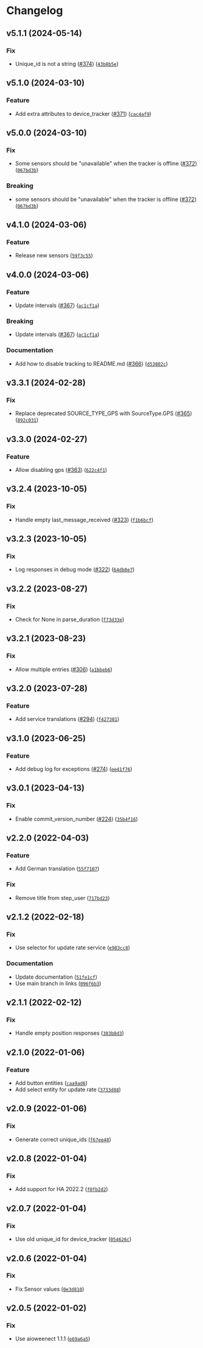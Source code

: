 # Changelog

<!--next-version-placeholder-->

## v5.1.1 (2024-05-14)

### Fix

* Unique_id is not a string ([#374](https://github.com/eifinger/hass-weenect/issues/374)) ([`43b8b5e`](https://github.com/eifinger/hass-weenect/commit/43b8b5ec1dda6f3296cfd704058a13a94bff22b8))

## v5.1.0 (2024-03-10)

### Feature

* Add extra attributes to device_tracker ([#371](https://github.com/eifinger/hass-weenect/issues/371)) ([`cac4af9`](https://github.com/eifinger/hass-weenect/commit/cac4af9241eab41a48a4bbf495df4eb913b808b7))

## v5.0.0 (2024-03-10)

### Fix

* Some sensors should be "unavailable" when the tracker is offline ([#372](https://github.com/eifinger/hass-weenect/issues/372)) ([`067bd3b`](https://github.com/eifinger/hass-weenect/commit/067bd3ba3a710c8c7d10033fb810d7b43a482682))

### Breaking

* some sensors should be "unavailable" when the tracker is offline ([#372](https://github.com/eifinger/hass-weenect/issues/372)) ([`067bd3b`](https://github.com/eifinger/hass-weenect/commit/067bd3ba3a710c8c7d10033fb810d7b43a482682))

## v4.1.0 (2024-03-06)

### Feature

* Release new sensors ([`59f3c55`](https://github.com/eifinger/hass-weenect/commit/59f3c5506a3a3d49e4a9868928de508de62e91d6))

## v4.0.0 (2024-03-06)

### Feature

* Update intervals ([#367](https://github.com/eifinger/hass-weenect/issues/367)) ([`ac1cf1a`](https://github.com/eifinger/hass-weenect/commit/ac1cf1a7a6f2fcff3ff6d9a722ba6cc9c9132d88))

### Breaking

* Update intervals ([#367](https://github.com/eifinger/hass-weenect/issues/367)) ([`ac1cf1a`](https://github.com/eifinger/hass-weenect/commit/ac1cf1a7a6f2fcff3ff6d9a722ba6cc9c9132d88))

### Documentation

* Add how to disable tracking to README.md ([#366](https://github.com/eifinger/hass-weenect/issues/366)) ([`d53802c`](https://github.com/eifinger/hass-weenect/commit/d53802ca13d5ffcd6642caec72d0d7fa6e458793))

## v3.3.1 (2024-02-28)

### Fix

* Replace deprecated SOURCE_TYPE_GPS with SourceType.GPS ([#365](https://github.com/eifinger/hass-weenect/issues/365)) ([`892c031`](https://github.com/eifinger/hass-weenect/commit/892c031c484a6c09d682284c198227470eb685e9))

## v3.3.0 (2024-02-27)

### Feature

* Allow disabling gps ([#363](https://github.com/eifinger/hass-weenect/issues/363)) ([`622c4f1`](https://github.com/eifinger/hass-weenect/commit/622c4f1de52014e39d2f2ef1e6b009a16cc6754f))

## v3.2.4 (2023-10-05)

### Fix

* Handle empty last_message_received ([#323](https://github.com/eifinger/hass-weenect/issues/323)) ([`f1b6bcf`](https://github.com/eifinger/hass-weenect/commit/f1b6bcf2635a6277b0e84b6f6552421c1b912a55))

## v3.2.3 (2023-10-05)

### Fix

* Log responses in debug mode ([#322](https://github.com/eifinger/hass-weenect/issues/322)) ([`64db8e7`](https://github.com/eifinger/hass-weenect/commit/64db8e7b5eb206b9edbb1f783ec2c4f60c657022))

## v3.2.2 (2023-08-27)

### Fix

* Check for None in parse_duration ([`f73d33e`](https://github.com/eifinger/hass-weenect/commit/f73d33ec8314737ac6d95204197741303ce10d3a))

## v3.2.1 (2023-08-23)

### Fix

* Allow multiple entries ([#306](https://github.com/eifinger/hass-weenect/issues/306)) ([`a1bbeb6`](https://github.com/eifinger/hass-weenect/commit/a1bbeb6303851744c072c005eb8dbf420d282544))

## v3.2.0 (2023-07-28)

### Feature

* Add service translations ([#294](https://github.com/eifinger/hass-weenect/issues/294)) ([`f427381`](https://github.com/eifinger/hass-weenect/commit/f4273819d82455efe52a94a232ec3ce9fa304891))

## v3.1.0 (2023-06-25)

### Feature

* Add debug log for exceptions ([#274](https://github.com/eifinger/hass-weenect/issues/274)) ([`ee41f76`](https://github.com/eifinger/hass-weenect/commit/ee41f7672ff5ba9dd9c7d23199c42e9f3b335539))

## v3.0.1 (2023-04-13)
### Fix
* Enable commit_version_number ([#224](https://github.com/eifinger/hass-weenect/issues/224)) ([`35b4f16`](https://github.com/eifinger/hass-weenect/commit/35b4f1638eb5291c356f24b9be5ecdaba9ccf0c6))

## v2.2.0 (2022-04-03)
### Feature
* Add German translation ([`55f7107`](https://github.com/eifinger/hass-weenect/commit/55f71079e117bb2617d2543ae1e5130421e71696))

### Fix
* Remove title from step_user ([`717bd23`](https://github.com/eifinger/hass-weenect/commit/717bd23b119fa0196ee5acc25b07e7c3ee015926))

## v2.1.2 (2022-02-18)
### Fix
* Use selector for update rate service ([`e983cc8`](https://github.com/eifinger/hass-weenect/commit/e983cc8fdf5d8593f2b5b16fef6d841fea0702aa))

### Documentation
* Update documentation ([`51fe1cf`](https://github.com/eifinger/hass-weenect/commit/51fe1cf8ed60b1f8df23159866cc4917b2e551f1))
* Use main branch in links ([`096f6b3`](https://github.com/eifinger/hass-weenect/commit/096f6b38214e4a250c05685302e5b069c855d325))

## v2.1.1 (2022-02-12)
### Fix
* Handle empty position responses ([`303b8d3`](https://github.com/eifinger/hass-weenect/commit/303b8d3ad7551e4322c4b932148f0c500f2d3720))

## v2.1.0 (2022-01-06)
### Feature
* Add button entities ([`caa9ad6`](https://github.com/eifinger/hass-weenect/commit/caa9ad6db710ac4a82bd464115ed7fc2c9a64350))
* Add select entity for update rate ([`3733d88`](https://github.com/eifinger/hass-weenect/commit/3733d88948b87de11974933d947bfe93aa8d8519))

## v2.0.9 (2022-01-06)
### Fix
* Generate correct unique_ids ([`f67ee48`](https://github.com/eifinger/hass-weenect/commit/f67ee48e581f1168a4ac3f1508ff214209160d06))

## v2.0.8 (2022-01-04)
### Fix
* Add support for HA 2022.2 ([`f0fb2d2`](https://github.com/eifinger/hass-weenect/commit/f0fb2d2c01606d93009d017b807e4aea48d0d138))

## v2.0.7 (2022-01-04)
### Fix
* Use old unique_id for device_tracker ([`054626c`](https://github.com/eifinger/hass-weenect/commit/054626cbab9a61d294bc8254e9c55cd5cb4d1598))

## v2.0.6 (2022-01-04)
### Fix
* Fix Sensor values ([`0e3d810`](https://github.com/eifinger/hass-weenect/commit/0e3d81066519eb4bc300c647144ad7d64e0adab1))

## v2.0.5 (2022-01-02)
### Fix
* Use aioweenect 1.1.1 ([`e69a6a5`](https://github.com/eifinger/hass-weenect/commit/e69a6a59f209fd5e5687fea34ea9e12203f5c42f))
